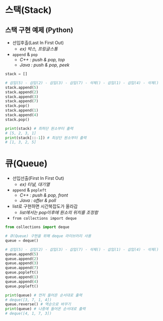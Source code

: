 # 스택(Stack)
## 스택 구현 예제 (Python)
* 선입후출(Last In First Out)
  * *ex) 박스, 프링글스통*
* `append` & `pop`
  * *C++ : push & pop, top*
  * *Java : push & pop, peek*
```py
stack = []

# 삽입(5) - 삽입(2) - 삽입(3) - 삽입(7) - 삭제() - 삽입(1) - 삽입(4) - 삭제()
stack.append(5)
stack.append(2)
stack.append(3)
stack.append(7)
stack.pop()
stack.append(1)
stack.append(4)
stack.pop()

print(stack) # 최하단 원소부터 출력
# [5, 2, 3, 1]
print(stack[::-1]) # 최상단 원소부터 출력
# [1, 3, 2, 5]
```

# 큐(Queue)
* 선입선출(First In First Out)
  * *ex) 터널, 대기열*
* `append` & `popleft`
  * *C++ : push & pop, front*
  * *Java : offer & poll*
* list로 구현하면 시간복잡도가 올라감
  * *list에서는 pop이후에 원소의 위치를 조정함*
* `from collections import deque`
```py
from collections import deque

# 큐(Queue) 구현을 위해 deque 라이브러리 사용
queue = deque()

# 삽입(5) - 삽입(2) - 삽입(3) - 삽입(7) - 삭제() - 삽입(1) - 삽입(4) - 삭제()
queue.append(5)
queue.append(2)
queue.append(3)
queue.append(7)
queue.popleft()
queue.append(1)
queue.append(4)
queue.popleft()

print(queue) # 먼저 들어온 순서대로 출력
# deque([3, 7, 1, 4])
queue.reverse() # 역순으로 바꾸기
print(queue) # 나중에 들어온 순서대로 출력
# deque([4, 1, 7, 3])
```